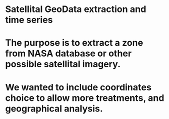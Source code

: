 # Satellital GeoData extraction and time series
# The purpose is to extract a zone from NASA database or other possible satellital imagery.
# We wanted to include coordinates choice to allow more treatments, and geographical analysis.

